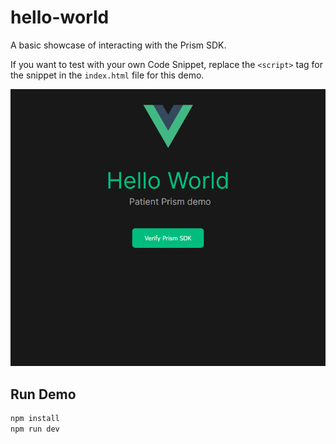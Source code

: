 # hello-world

A basic showcase of interacting with the Prism SDK.

If you want to test with your own Code Snippet, replace the `<script>` tag for the snippet in the `index.html` file for this demo.

![Picture](image.png)

## Run Demo

```sh
npm install
npm run dev
```

